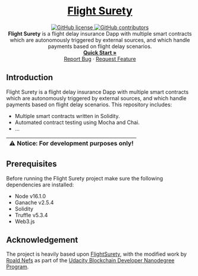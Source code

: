 <a href="https://github.com/roaldnefs/flight-surety" style="color: black;">
    <h1 align="center">Flight Surety</h1>
</a>
<p align="center">
    <a href="https://raw.githubusercontent.com/roaldnefs/flight-surety/main/LICENSE">
        <img src="https://img.shields.io/github/license/roaldnefs/flight-surety?color=blue&style=for-the-badge"
            alt="GitHub license">
    </a>
    <a href="https://github.com/roaldnefs/flight-surety/graphs/contributors">
        <img src="https://img.shields.io/github/contributors/roaldnefs/flight-surety?style=for-the-badge&color=blue"
            alt="GitHub contributors">
    </a>
    </br>
    <b>Flight Surety</b> is a flight delay insurance Dapp with multiple smart contracts which are autonomously triggered by external sources, and which handle payments based on flight delay scenarios.
    <br />
    <a href="https://github.com/roaldnefs/flight-surety/blob/main/README.md#introduction"><strong>Quick Start »</strong></a>
    <br />
    <a href="https://github.com/roaldnefs/flight-surety/issues/new?title=Bug%3A">Report Bug</a>
    ·
    <a href="https://github.com/roaldnefs/flight-surety/issues/new?&title=Feature+Request%3A">Request Feature</a>
</p>

## Introduction
Flight Surety is a flight delay insurance Dapp with multiple smart contracts which are autonomously triggered by external sources, and which handle payments based on flight delay scenarios. This repository includes:

* Multiple smart contracts written in Solidity.
* Automated contract testing using Mocha and Chai.
* ...

| ⚠️ **Notice**: For development purposes only! |
| --- |

## Prerequisites
Before running the Flight Surety project make sure the following dependencies are installed:

* Node v16.1.0
* Ganache v2.5.4
* Solidity
* Truffle v5.3.4
* Web3.js

## Acknowledgement
The project is heavily based upon [FlightSurety](https://github.com/udacity/FlightSurety), with the modified work by [Roald Nefs](https://github.com/roaldnefs) as part of the [Udacity Blockchain Developer Nanodegree Program](https://www.udacity.com/course/blockchain-developer-nanodegree--nd1309).